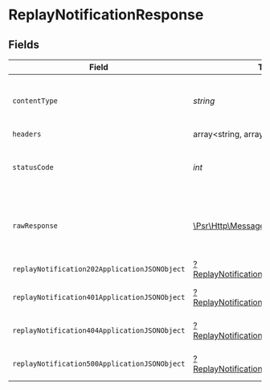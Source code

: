 # ReplayNotificationResponse


## Fields

| Field                                                                                                        | Type                                                                                                         | Required                                                                                                     | Description                                                                                                  |
| ------------------------------------------------------------------------------------------------------------ | ------------------------------------------------------------------------------------------------------------ | ------------------------------------------------------------------------------------------------------------ | ------------------------------------------------------------------------------------------------------------ |
| `contentType`                                                                                                | *string*                                                                                                     | :heavy_check_mark:                                                                                           | HTTP response content type for this operation                                                                |
| `headers`                                                                                                    | array<string, array<*string*>>                                                                               | :heavy_minus_sign:                                                                                           | N/A                                                                                                          |
| `statusCode`                                                                                                 | *int*                                                                                                        | :heavy_check_mark:                                                                                           | HTTP response status code for this operation                                                                 |
| `rawResponse`                                                                                                | [\Psr\Http\Message\ResponseInterface](https://www.php-fig.org/psr/psr-7/#33-psrhttpmessageresponseinterface) | :heavy_minus_sign:                                                                                           | Raw HTTP response; suitable for custom response parsing                                                      |
| `replayNotification202ApplicationJSONObject`                                                                 | [?ReplayNotification202ApplicationJSON](../../models/operations/ReplayNotification202ApplicationJSON.md)     | :heavy_minus_sign:                                                                                           | Accepted                                                                                                     |
| `replayNotification401ApplicationJSONObject`                                                                 | [?ReplayNotification401ApplicationJSON](../../models/operations/ReplayNotification401ApplicationJSON.md)     | :heavy_minus_sign:                                                                                           | General error response                                                                                       |
| `replayNotification404ApplicationJSONObject`                                                                 | [?ReplayNotification404ApplicationJSON](../../models/operations/ReplayNotification404ApplicationJSON.md)     | :heavy_minus_sign:                                                                                           | General error response                                                                                       |
| `replayNotification500ApplicationJSONObject`                                                                 | [?ReplayNotification500ApplicationJSON](../../models/operations/ReplayNotification500ApplicationJSON.md)     | :heavy_minus_sign:                                                                                           | General error response                                                                                       |